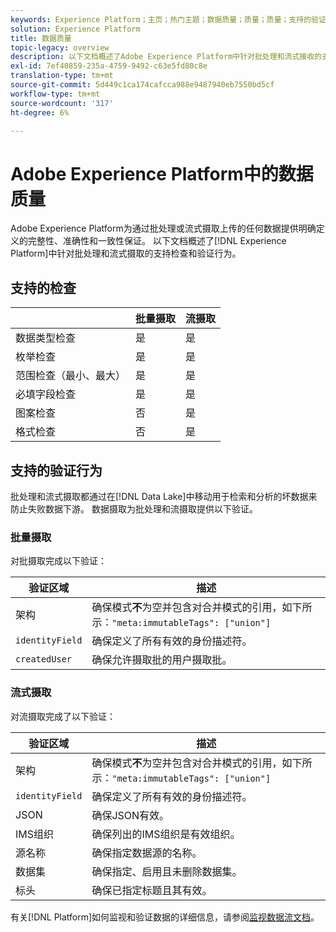 ```yaml
---
keywords: Experience Platform；主页；热门主题；数据质量；质量；质量；支持的验证；验证；支持的验证；
solution: Experience Platform
title: 数据质量
topic-legacy: overview
description: 以下文档概述了Adobe Experience Platform中针对批处理和流式接收的支持检查和验证行为。
exl-id: 7ef40859-235a-4759-9492-c63e5fd80c8e
translation-type: tm+mt
source-git-commit: 5d449c1ca174cafcca988e9487940eb7550bd5cf
workflow-type: tm+mt
source-wordcount: '317'
ht-degree: 6%

---
```


# Adobe Experience Platform中的数据质量

Adobe Experience Platform为通过批处理或流式摄取上传的任何数据提供明确定义的完整性、准确性和一致性保证。 以下文档概述了[!DNL Experience Platform]中针对批处理和流式摄取的支持检查和验证行为。

## 支持的检查

|   | 批量摄取 | 流摄取 |
| ------ | --------------- | ------------------- |
| 数据类型检查 | 是 | 是 |
| 枚举检查 | 是 | 是 |
| 范围检查（最小、最大） | 是 | 是 |
| 必填字段检查 | 是 | 是 |
| 图案检查 | 否 | 是 |
| 格式检查 | 否 | 是 |

## 支持的验证行为

批处理和流式摄取都通过在[!DNL Data Lake]中移动用于检索和分析的坏数据来防止失败数据下游。 数据摄取为批处理和流摄取提供以下验证。

### 批量摄取

对批摄取完成以下验证：

| 验证区域 | 描述 |
| --------------- | ----------- |
| 架构 | 确保模式&#x200B;**不**&#x200B;为空并包含对合并模式的引用，如下所示：`"meta:immutableTags": ["union"]` |
| `identityField` | 确保定义了所有有效的身份描述符。 |
| `createdUser` | 确保允许摄取批的用户摄取批。 |

### 流式摄取

对流摄取完成了以下验证：

| 验证区域 | 描述 |
| --------------- | ----------- |
| 架构 | 确保模式&#x200B;**不**&#x200B;为空并包含对合并模式的引用，如下所示：`"meta:immutableTags": ["union"]` |
| `identityField` | 确保定义了所有有效的身份描述符。 |
| JSON | 确保JSON有效。 |
| IMS组织 | 确保列出的IMS组织是有效组织。 |
| 源名称 | 确保指定数据源的名称。 |
| 数据集 | 确保指定、启用且未删除数据集。 |
| 标头 | 确保已指定标题且其有效。 |

有关[!DNL Platform]如何监视和验证数据的详细信息，请参阅[监视数据流文档](./monitor-data-ingestion.md)。
